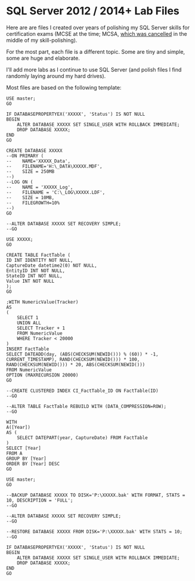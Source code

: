 # SQL Server 2012 / 2014+ Lab Files

Here are are files I created over years of polishing my SQL Server skills for certification exams (MCSE at the time; MCSA, [which was cancelled](https://www.microsoft.com/en-us/learning/mcsm-certification.aspx) in the middle of my skill-polishing).

For the most part, each file is a different topic. Some are tiny and simple, some are huge and elaborate.

I'll add more labs as I continue to use SQL Server (and polish files I find randomly laying around my hard drives).

Most files are based on the following template:	
	
	USE master;
	GO
	
	IF DATABASEPROPERTYEX('XXXXX', 'Status') IS NOT NULL
	BEGIN
		ALTER DATABASE XXXXX SET SINGLE_USER WITH ROLLBACK IMMEDIATE;
		DROP DATABASE XXXXX;
	END
	GO
	
	CREATE DATABASE XXXXX
	--ON PRIMARY (
	--    NAME='XXXXX_Data',
	--    FILENAME='H:\_DATA\XXXXX.MDF',
	--    SIZE = 250MB
	--)
	--LOG ON (
	--    NAME = 'XXXXX_Log',
	--    FILENAME = 'C:\_LOG\XXXXX.LDF',
	--    SIZE = 10MB,
	--    FILEGROWTH=10%
	--)
	GO
	
	--ALTER DATABASE XXXXX SET RECOVERY SIMPLE;
	--GO
	
	USE XXXXX;
	GO
	
	CREATE TABLE FactTable (
	ID INT IDENTITY NOT NULL,
	CaptureDate datetime2(0) NOT NULL,
	EntityID INT NOT NULL,
	StateID INT NOT NULL,
	Value INT NOT NULL
	);
	GO
	
	;WITH NumericValue(Tracker)
	AS
	(
		SELECT 1
		UNION ALL
		SELECT Tracker + 1
		FROM NumericValue
		WHERE Tracker < 20000
	)
	INSERT FactTable
	SELECT DATEADD(day, (ABS(CHECKSUM(NEWID())) % (60)) * -1, CURRENT_TIMESTAMP), RAND(CHECKSUM(NEWID())) * 100, RAND(CHECKSUM(NEWID())) * 20, ABS(CHECKSUM(NEWID()))
	FROM NumericValue 
	OPTION (MAXRECURSION 20000)
	GO
	
	--CREATE CLUSTERED INDEX CI_FactTable_ID ON FactTable(ID)
	--GO
	
	--ALTER TABLE FactTable REBUILD WITH (DATA_COMPRESSION=ROW);
	--GO
	
	WITH
	A([Year])
	AS (
		SELECT DATEPART(year, CaptureDate) FROM FactTable
	)
	SELECT [Year]
	FROM A
	GROUP BY [Year]
	ORDER BY [Year] DESC
	GO
	
	USE master;
	GO
	
	--BACKUP DATABASE XXXXX TO DISK='P:\XXXXX.bak' WITH FORMAT, STATS = 10, DESCRIPTION = 'FULL';
	--GO
	
	--ALTER DATABASE XXXXX SET RECOVERY SIMPLE;
	--GO
	
	--RESTORE DATABASE XXXXX FROM DISK='P:\XXXXX.bak' WITH STATS = 10;
	--GO
	
	IF DATABASEPROPERTYEX('XXXXX', 'Status') IS NOT NULL
	BEGIN
		ALTER DATABASE XXXXX SET SINGLE_USER WITH ROLLBACK IMMEDIATE;
		DROP DATABASE XXXXX;
	END
	GO